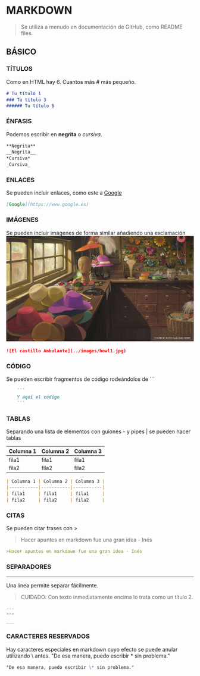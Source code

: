 # MARKDOWN

>Se utiliza a menudo en documentación de GitHub, como README files.

## BÁSICO

### TÍTULOS

Como en HTML hay 6. Cuantos más # más pequeño.

```md
# Tu título 1
### Tu título 3
###### Tu título 6
```

### ÉNFASIS

Podemos escribir en **negrita** o *cursiva*.

```md
**Negrita**
__Negrita__
*Cursiva*
_Cursiva_
```

### ENLACES

Se pueden incluir enlaces, como este a [Google](https://www.google.es)

```md
[Google](https://www.google.es)
```

### IMÁGENES

Se pueden incluir imágenes de forma similar añadiendo una exclamación
![El castillo Ambulante](../images/howl1.jpg)

```md
![El castillo Ambulante](../images/howl1.jpg)
```

### CÓDIGO

Se pueden escribir fragmentos de código rodeándolos de ```

```md
    ```
    Y aquí el código
    ```
```

### TABLAS

Separando una lista de elementos con guiones - y pipes | se pueden hacer tablas

| Columna 1 | Columna 2 | Columna 3 |
|-----------|-----------|-----------|
| fila1     | fila1     | fila1     |
| fila2     | fila2     | fila2     |

```md
| Columna 1 | Columna 2 | Columna 3 |
|-----------|-----------|-----------|
| fila1     | fila1     | fila1     |
| fila2     | fila2     | fila2     |
```

### CITAS

Se pueden citar frases con >

>Hacer apuntes en markdown fue una gran idea - Inés

```md
>Hacer apuntes en markdown fue una gran idea - Inés
```

### SEPARADORES

---
Una línea permite separar fácilmente.

>CUIDADO:
>Con texto inmediatamente encima lo trata como un título 2.

```md
---
***
___
```

### CARACTERES RESERVADOS

Hay caracteres especiales en markdown cuyo efecto se puede anular utilizando \ antes.
"De esa manera, puedo escribir \* sin problema."

```md
"De esa manera, puedo escribir \* sin problema."
```
